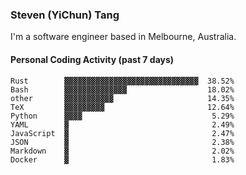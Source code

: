 ### Steven (YiChun) Tang

I'm a software engineer based in Melbourne, Australia.

#### Personal Coding Activity (past 7 days)
```
Rust        ▓▓▓▓▓▓▓▓▓▓▓▓▓▓▓▓▓▓▓▓▓▓▓▓▓▓▓▓▓▓  38.52%
Bash        ▓▓▓▓▓▓▓▓▓▓▓▓▓▓                  18.02%
other       ▓▓▓▓▓▓▓▓▓▓▓                     14.35%
TeX         ▓▓▓▓▓▓▓▓▓                       12.64%
Python      ▓▓▓▓                             5.29%
YAML        ▓                                2.49%
JavaScript  ▓                                2.47%
JSON        ▓                                2.38%
Markdown    ▓                                2.02%
Docker      ▓                                1.83%
```

